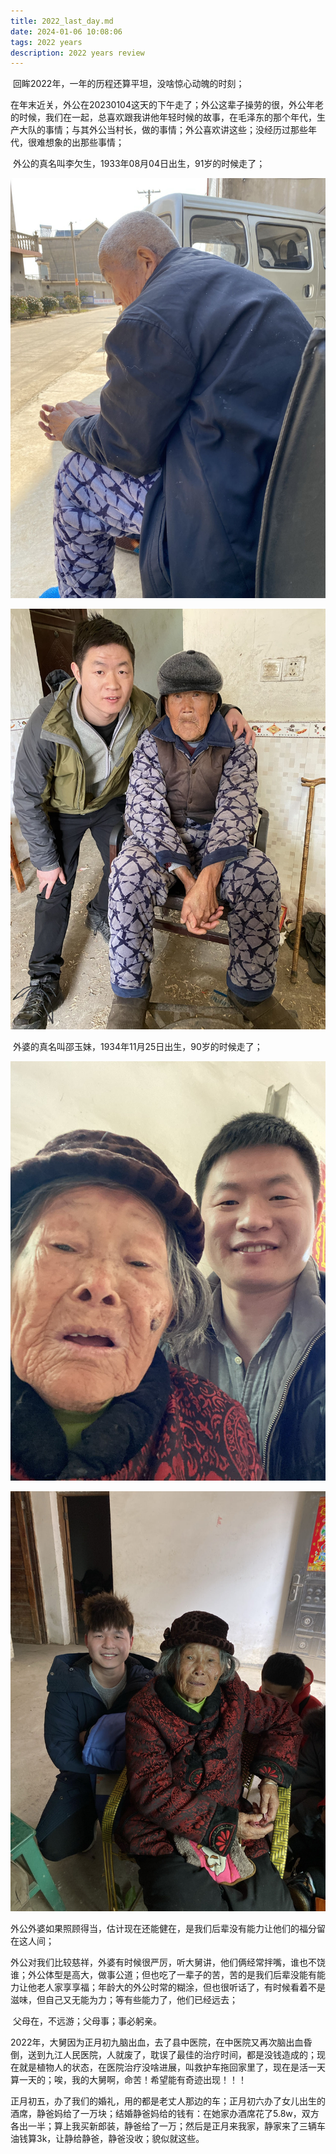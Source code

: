 ```yaml
---
title: 2022_last_day.md
date: 2024-01-06 10:08:06
tags: 2022 years
description: 2022 years review
---
```


​	回眸2022年，一年的历程还算平坦，没啥惊心动魄的时刻；

​	在年末近关，外公在20230104这天的下午走了；外公这辈子操劳的很，外公年老的时候，我们在一起，总喜欢跟我讲他年轻时候的故事，在毛泽东的那个年代，生产大队的事情；与其外公当村长，做的事情；外公喜欢讲这些；没经历过那些年代，很难想象的出那些事情；

​	外公的真名叫李欠生，1933年08月04日出生，91岁的时候走了；

​	<img src=".assets/gradefather_1.jpg" alt="外公" style="zoom:80%;" />

<img src=".assets/gradefather_2.jpg" alt="外公" style="zoom:80%;" />

​	外婆的真名叫邵玉妹，1934年11月25日出生，90岁的时候走了；

​	<img src=".assets/grademother_1.jpg" alt="外婆" style="zoom:80%;" />

<img src=".assets/grademother_2.jpg" alt="外婆" style="zoom:80%;" />

​	外公外婆如果照顾得当，估计现在还能健在，是我们后辈没有能力让他们的福分留在这人间；

​	外公对我们比较慈祥，外婆有时候很严厉，听大舅讲，他们俩经常拌嘴，谁也不饶谁；外公体型是高大，做事公道；但也吃了一辈子的苦，苦的是我们后辈没能有能力让他老人家享享福；年龄大的外公时常的糊涂，但也很听话了，有时候看着不是滋味，但自己又无能为力；等有些能力了，他们已经远去；

​	父母在，不远游；父母事；事必躬亲。

​	2022年，大舅因为正月初九脑出血，去了县中医院，在中医院又再次脑出血昏倒，送到九江人民医院，人就废了，耽误了最佳的治疗时间，都是没钱造成的；现在就是植物人的状态，在医院治疗没啥进展，叫救护车拖回家里了，现在是活一天算一天的；唉，我的大舅啊，命苦！希望能有奇迹出现！！！

​	正月初五，办了我们的婚礼，用的都是老丈人那边的车；正月初六办了女儿出生的酒席，静爸妈给了一万块；结婚静爸妈给的钱有：在她家办酒席花了5.8w，双方各出一半；算上我买新郎装，静爸给了一万；然后是正月来我家，静家来了三辆车油钱算3k，让静给静爸，静爸没收；貌似就这些。
